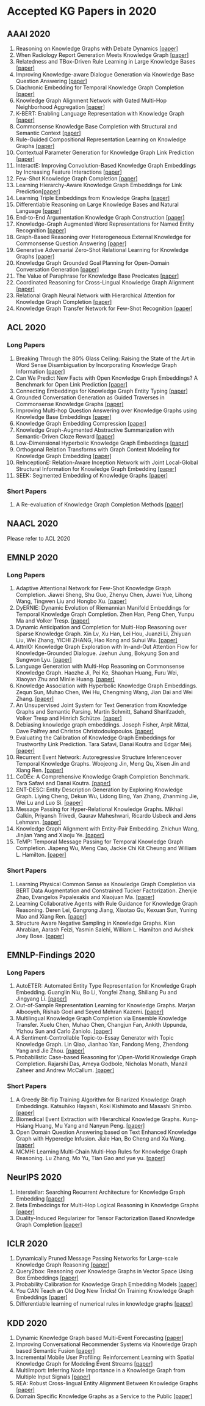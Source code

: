 # Accepted KG Papers in 2020


## AAAI 2020

1. Reasoning on Knowledge Graphs with Debate Dynamics [[paper]](https://arxiv.org/abs/2001.00461)
1. When Radiology Report Generation Meets Knowledge Graph [[paper]](https://arxiv.org/abs/2002.08277)
1. Relatedness and TBox-Driven Rule Learning in Large Knowledge Bases [[paper]](https://ojs.aaai.org//index.php/AAAI/article/view/5690)
1. Improving Knowledge-aware Dialogue Generation via Knowledge Base Question Answering [[paper]](https://arxiv.org/abs/1912.07491)
1. Diachronic Embedding for Temporal Knowledge Graph Completion [[paper]](https://arxiv.org/abs/1907.03143)
1. Knowledge Graph Alignment Network with Gated Multi-Hop Neighborhood Aggregation [[paper]](https://aaai.org/ojs/index.php/AAAI/article/view/5354)
1. K-BERT: Enabling Language Representation with Knowledge Graph [[paper]](https://aaai.org/ojs/index.php/AAAI/article/view/5681)
1. Commonsense Knowledge Base Completion with Structural and Semantic Context [[paper]](https://aaai.org/ojs/index.php/AAAI/article/view/5684)
1. Rule-Guided Compositional Representation Learning on Knowledge Graphs [[paper]](https://aaai.org/ojs/index.php/AAAI/article/view/5687)
1. Contextual Parameter Generation for Knowledge Graph Link Prediction [[paper]](https://aaai.org/ojs/index.php/AAAI/article/view/5693)
1. InteractE: Improving Convolution-Based Knowledge Graph Embeddings by Increasing Feature Interactions [[paper]](https://aaai.org/ojs/index.php/AAAI/article/view/5694)
1. Few-Shot Knowledge Graph Completion [[paper]](https://aaai.org/ojs/index.php/AAAI/article/view/5698)
1. Learning Hierarchy-Aware Knowledge Graph Embeddings for Link Prediction[[paper]](https://aaai.org/ojs/index.php/AAAI/article/view/5701)
1. Learning Triple Embeddings from Knowledge Graphs [[paper]](https://aaai.org/ojs/index.php/AAAI/article/view/5800)
1. Differentiable Reasoning on Large Knowledge Bases and Natural Language [[paper]](https://aaai.org/ojs/index.php/AAAI/article/view/5962)
1. End-to-End Argumentation Knowledge Graph Construction [[paper]](https://aaai.org/ojs/index.php/AAAI/article/view/6231)
1. Knowledge-Graph Augmented Word Representations for Named Entity Recognition [[paper]](https://aaai.org/ojs/index.php/AAAI/article/view/6299)
1. Graph-Based Reasoning over Heterogeneous External Knowledge for Commonsense Question Answering [[paper]](https://aaai.org/ojs/index.php/AAAI/article/view/6364)
1. Generative Adversarial Zero-Shot Relational Learning for Knowledge Graphs [[paper]](https://aaai.org/ojs/index.php/AAAI/article/view/6392)
1. Knowledge Graph Grounded Goal Planning for Open-Domain Conversation Generation [[paper]](https://aaai.org/ojs/index.php/AAAI/article/view/6474)
1. The Value of Paraphrase for Knowledge Base Predicates [[paper]](https://aaai.org/ojs/index.php/AAAI/article/view/6475)
1. Coordinated Reasoning for Cross-Lingual Knowledge Graph Alignment [[paper]](https://aaai.org/ojs/index.php/AAAI/article/view/6476)
1. Relational Graph Neural Network with Hierarchical Attention for Knowledge Graph Completion [[paper]](https://aaai.org/ojs/index.php/AAAI/article/view/6508)
1. Knowledge Graph Transfer Network for Few-Shot Recognition [[paper]](https://aaai.org/ojs/index.php/AAAI/article/view/6630)


## ACL 2020

### Long Papers

1. Breaking Through the 80% Glass Ceiling: Raising the State of the Art in Word Sense Disambiguation by Incorporating Knowledge Graph Information [[paper]](https://www.aclweb.org/anthology/2020.acl-main.255)
1. Can We Predict New Facts with Open Knowledge Graph Embeddings? A Benchmark for Open Link Prediction [[paper]](https://www.aclweb.org/anthology/2020.acl-main.209)
1. Connecting Embeddings for Knowledge Graph Entity Typing [[paper]](https://www.aclweb.org/anthology/2020.acl-main.572)
1. Grounded Conversation Generation as Guided Traverses in Commonsense Knowledge Graphs [[paper]](https://arxiv.org/abs/1911.02707)
1. Improving Multi-hop Question Answering over Knowledge Graphs using Knowledge Base Embeddings [[paper]](https://www.aclweb.org/anthology/2020.acl-main.412)
1. Knowledge Graph Embedding Compression [[paper]](https://www.aclweb.org/anthology/2020.acl-main.238.pdf)
1. Knowledge Graph-Augmented Abstractive Summarization with Semantic-Driven Cloze Reward [[paper]](https://arxiv.org/abs/2005.01159)
1. Low-Dimensional Hyperbolic Knowledge Graph Embeddings [[paper]](https://arxiv.org/abs/2005.00545)
1. Orthogonal Relation Transforms with Graph Context Modeling for Knowledge Graph Embedding [[paper]](https://arxiv.org/abs/1911.04910)
1. ReInceptionE: Relation-Aware Inception Network with Joint Local-Global Structural Information for Knowledge Graph Embedding [[paper]](https://www.aclweb.org/anthology/2020.acl-main.526)
1. SEEK: Segmented Embedding of Knowledge Graphs [[paper]](https://arxiv.org/abs/2005.00856)

### Short Papers
1. A Re-evaluation of Knowledge Graph Completion Methods [[paper]](https://arxiv.org/abs/1911.03903)

## NAACL 2020
Please refer to ACL 2020

## EMNLP 2020

### Long Papers

1. Adaptive Attentional Network for Few-Shot Knowledge Graph Completion. Jiawei Sheng, Shu Guo, Zhenyu Chen, Juwei Yue, Lihong Wang, Tingwen Liu and Hongbo Xu. [[paper]](https://arxiv.org/abs/2010.09638)
1. DyERNIE: Dynamic Evolution of Riemannian Manifold Embeddings for Temporal Knowledge Graph Completion. Zhen Han, Peng Chen, Yunpu Ma and Volker Tresp. [[paper]](https://arxiv.org/abs/2011.03984)
1. Dynamic Anticipation and Completion for Multi-Hop Reasoning over Sparse Knowledge Graph. Xin Lv, Xu Han, Lei Hou, Juanzi Li, Zhiyuan Liu, Wei Zhang, YICHI ZHANG, Hao Kong and Suhui Wu. [[paper]](https://www.aclweb.org/anthology/2020.emnlp-main.459/)
1. AttnIO: Knowledge Graph Exploration with In-and-Out Attention Flow for Knowledge-Grounded Dialogue. Jaehun Jung, Bokyung Son and Sungwon Lyu. [[paper]](https://www.aclweb.org/anthology/2020.emnlp-main.280)
1. Language Generation with Multi-Hop Reasoning on Commonsense Knowledge Graph. Haozhe Ji, Pei Ke, Shaohan Huang, Furu Wei, Xiaoyan Zhu and Minlie Huang. [[paper]](https://arxiv.org/abs/2009.11692)
1. Knowledge Association with Hyperbolic Knowledge Graph Embeddings. Zequn Sun, Muhao Chen, Wei Hu, Chengming Wang, Jian Dai and Wei Zhang. [[paper]](https://arxiv.org/abs/2010.02162)
1. An Unsupervised Joint System for Text Generation from Knowledge Graphs and Semantic Parsing. Martin Schmitt, Sahand Sharifzadeh, Volker Tresp and Hinrich Schütze. [[paper]](https://arxiv.org/abs/1904.09447)
1. Debiasing knowledge graph embeddings. Joseph Fisher, Arpit Mittal, Dave Palfrey and Christos Christodoulopoulos. [[paper]](https://www.aclweb.org/anthology/2020.emnlp-main.595.pdf)
1. Evaluating the Calibration of Knowledge Graph Embeddings for Trustworthy Link Prediction. Tara Safavi, Danai Koutra and Edgar Meij. [[paper]](https://arxiv.org/abs/2004.01168)
1. Recurrent Event Network: Autoregressive Structure Inferenceover Temporal Knowledge Graphs. Woojeong Jin, Meng Qu, Xisen Jin and Xiang Ren. [[paper]](https://arxiv.org/abs/1904.05530)
1. CoDEx: A Comprehensive Knowledge Graph Completion Benchmark. Tara Safavi and Danai Koutra. [[paper]](https://arxiv.org/abs/2009.07810)
1. ENT-DESC: Entity Description Generation by Exploring Knowledge Graph. Liying Cheng, Dekun Wu, Lidong Bing, Yan Zhang, Zhanming Jie, Wei Lu and Luo Si. [[paper]](https://www.aclweb.org/anthology/2020.emnlp-main.90)
1. Message Passing for Hyper-Relational Knowledge Graphs. Mikhail Galkin, Priyansh Trivedi, Gaurav Maheshwari, Ricardo Usbeck and Jens Lehmann. [[paper]](https://www.aclweb.org/anthology/2020.emnlp-main.596)
1. Knowledge Graph Alignment with Entity-Pair Embedding. Zhichun Wang, Jinjian Yang and Xiaoju Ye. [[paper]](https://www.aclweb.org/anthology/2020.emnlp-main.130)
1. TeMP: Temporal Message Passing for Temporal Knowledge Graph Completion. Jiapeng Wu, Meng Cao, Jackie Chi Kit Cheung and William L. Hamilton. [[paper]](https://arxiv.org/abs/2010.03526)

### Short Papers

1. Learning Physical Common Sense as Knowledge Graph Completion via BERT Data Augmentation and Constrained Tucker Factorization. Zhenjie Zhao, Evangelos Papalexakis and Xiaojuan Ma. [[paper]](https://www.aclweb.org/anthology/2020.emnlp-main.266)
1. Learning Collaborative Agents with Rule Guidance for Knowledge Graph Reasoning. Deren Lei, Gangrong Jiang, Xiaotao Gu, Kexuan Sun, Yuning Mao and Xiang Ren. [[paper]](https://arxiv.org/abs/2005.00571)
1. Structure Aware Negative Sampling in Knowledge Graphs. Kian Ahrabian, Aarash Feizi, Yasmin Salehi, William L. Hamilton and Avishek Joey Bose. [[paper]](https://arxiv.org/abs/2009.11355)


## EMNLP-Findings 2020

### Long Papers

1. AutoETER: Automated Entity Type Representation for Knowledge Graph Embedding. Guanglin Niu, Bo Li, Yongfei Zhang, Shiliang Pu and Jingyang Li. [[paper]](https://www.aclweb.org/anthology/2020.findings-emnlp.105)
1. Out-of-Sample Representation Learning for Knowledge Graphs. Marjan Albooyeh, Rishab Goel and Seyed Mehran Kazemi. [[paper]](https://www.aclweb.org/anthology/2020.findings-emnlp.241)
1. Multilingual Knowledge Graph Completion via Ensemble Knowledge Transfer. Xuelu Chen, Muhao Chen, Changjun Fan, Ankith Uppunda, Yizhou Sun and Carlo Zaniolo. [[paper]](https://www.aclweb.org/anthology/2020.findings-emnlp.290)
1. A Sentiment-Controllable Topic-to-Essay Generator with Topic Knowledge Graph. Lin Qiao, Jianhao Yan, Fandong Meng, Zhendong Yang and Jie Zhou. [[paper]](https://www.aclweb.org/anthology/2020.findings-emnlp.299)
1. Probabilistic Case-based Reasoning for \\Open-World Knowledge Graph Completion. Rajarshi Das, Ameya Godbole, Nicholas Monath, Manzil Zaheer and Andrew McCallum. [[paper]](https://arxiv.org/abs/2010.03548)

### Short Papers

1. A Greedy Bit-flip Training Algorithm for Binarized Knowledge Graph Embeddings. Katsuhiko Hayashi, Koki Kishimoto and Masashi Shimbo. [[paper]](https://www.aclweb.org/anthology/2020.findings-emnlp.10)
1. Biomedical Event Extraction with Hierarchical Knowledge Graphs. Kung-Hsiang Huang, Mu Yang and Nanyun Peng. [[paper]](https://www.aclweb.org/anthology/2020.findings-emnlp.114)
1. Open Domain Question Answering based on Text Enhanced Knowledge Graph with Hyperedge Infusion. Jiale Han, Bo Cheng and Xu Wang. [[paper]](https://www.aclweb.org/anthology/2020.findings-emnlp.133)
1. MCMH: Learning Multi-Chain Multi-Hop Rules for Knowledge Graph Reasoning. Lu Zhang, Mo Yu, Tian Gao and yue yu. [[paper]](https://arxiv.org/abs/2010.01735)

## NeurIPS 2020

1. Interstellar: Searching Recurrent Architecture for Knowledge Graph Embedding [[paper]](https://arxiv.org/abs/1911.07132)
1. Beta Embeddings for Multi-Hop Logical Reasoning in Knowledge Graphs [[paper]](https://arxiv.org/abs/2010.11465)
1. Duality-Induced Regularizer for Tensor Factorization Based Knowledge Graph Completion [[paper]](https://arxiv.org/abs/2011.05816)

## ICLR 2020

1. Dynamically Pruned Message Passing Networks for Large-scale Knowledge Graph Reasoning [[paper]](https://arxiv.org/abs/1909.11334)
1. Query2box: Reasoning over Knowledge Graphs in Vector Space Using Box Embeddings [[paper]](https://arxiv.org/abs/2002.05969)
1. Probability Calibration for Knowledge Graph Embedding Models [[paper]](https://openreview.net/forum?id=S1g8K1BFwS)
1. You CAN Teach an Old Dog New Tricks! On Training Knowledge Graph Embeddings [[paper]](https://openreview.net/forum?id=BkxSmlBFvr)
1. Differentiable learning of numerical rules in knowledge graphs [[paper]](https://openreview.net/forum?id=rJleKgrKwS)

## KDD 2020

1. Dynamic Knowledge Graph based Multi-Event Forecasting [[paper]](https://dl.acm.org/doi/abs/10.1145/3394486.3403209)
1. Improving Conversational Recommender Systems via Knowledge Graph based Semantic Fusion [[paper]](https://arxiv.org/abs/2007.04032)
1. Incremental Mobile User Profiling: Reinforcement Learning with Spatial Knowledge Graph for Modeling Event Streams [[paper]](https://dl.acm.org/doi/abs/10.1145/3394486.3403128)
1. MultiImport: Inferring Node Importance in a Knowledge Graph from Multiple Input Signals [[paper]](https://arxiv.org/abs/2006.12001)
1. REA: Robust Cross-lingual Entity Alignment Between Knowledge Graphs [[paper]](https://dl.acm.org/doi/abs/10.1145/3394486.3403268)
1. Domain Specific Knowledge Graphs as a Service to the Public [[paper]](https://www.kdd.org/kdd2020/accepted-papers/view/domain-specific-knowledge-graphs-as-a-service-to-the-public)

